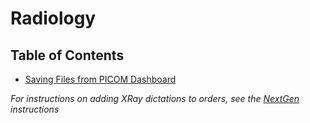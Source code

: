 # Radiology

## Table of Contents

- [Saving Files from PICOM Dashboard](ImagingInstructions.md)

*For instructions on adding XRay dictations to orders, see the [NextGen](UNC/InstructionSets/NextGen/XRDictations.md) instructions*
